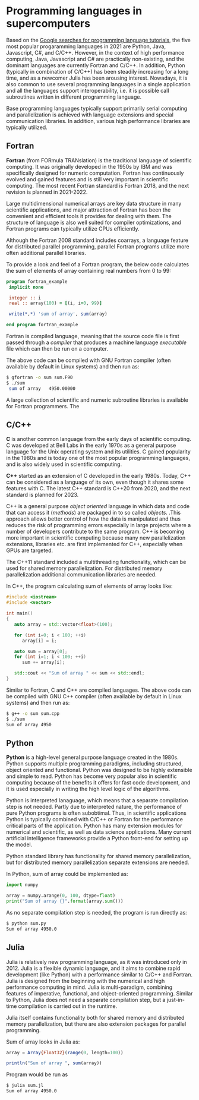 # Programming languages in supercomputers

Based on the [Google searches for programming language
tutorials](https://pypl.github.io/PYPL.html), the five most popular
progaramming languages in 2021 are Python, Java, Javascript, C#, and
C/C++. However, in the context of high performance computing, Java, Javascript
and C# are practically non-existing, and the dominant languages are
currently Fortran and C/C++. In addition, Python (typically in
combination of C/C++) has been steadily increasing for a long time,
and as a newcomer Julia has been arousing interest. Nowadays, it is
also common to use several programming languages in a single
application and all the languages support interoperability, i.e. it is
possible call subroutines written in different programming language.

Base programming languages typically support primarily serial
computing and parallelization is achieved with language extensions and
special communication libraries. In addition, various high performance
libraries are typically utilized.



## Fortran

**Fortran** (from FORmula TRANslation) is the traditional language of
scientific computing. It was originally developed in the 1950s by IBM
and was specifically designed for numeric computation. Fortran has
continuously evolved and gained features and is still very important
in scientific computing. The most recent Fortran standard is Fortran
2018, and the next revision is planned in 2021-2022.

Large multidimensional numerical arrays are key data structure in many
scientific applications, and major attraction of Fortran has been the
convenient and efficient tools it provides for dealing with them. The
structure of language is also well suited for compiler optimizations,
and Fortran programs can typically utilize CPUs efficiently.

Although the Fortran 2008 standard includes coarrays, a language
feature for distributed parallel programming, parallel Fortran
programs utilize more often additional parallel libraries.

To provide a look and feel of a Fortran program, the below code
calculates the sum of elements of array containing real numbers from 0
to 99:
```fortran
program fortran_example
 implicit none

 integer :: i
 real :: array(100) = [(i, i=0, 99)]

 write(*,*) 'sum of array', sum(array)

end program fortran_example
```
Fortran is compiled language, meaning that the source code file is
first passed through a *compiler* that produces a machine language
*executable* file which can then be run on a computer. 

The above code can be compiled with GNU Fortran compiler
(often available by default in Linux systems) and then run as:

```bash
$ gfortran -o sum sum.F90 
$ ./sum 
 sum of array   4950.00000
```

A large collection of scientific and numeric
subroutine libraries is available for Fortran programmers. The 

## C/C++

**C** is another common language from the early days of scientific
computing. C was developed at Bell Labs in the early 1970s as a
general purpose language for the Unix operating system and its
utilities. C gained popularity in the 1980s and is today one of the
most popular programming languages, and is also widely used in
scientific computing. 

**C++** started as an extension of C developed in the early
1980s. Today, C++ can be considered as a language of its own, even 
though it shares some features with C. The latest C++ standard is
C++20 from 2020, and the next standard is planned for 2023. 

C++ is a general purpose *object oriented* language in which data and code
that can access it (*methods*) are packaged in to so called
*objects*. .This approach allows better control of how the data is
manipulated and thus reduces the risk of programming errors especially
in large projects where a number of developers contribute to the same
program. C++ is becoming more important in scientific computing
because many new parallelization extensions, libraries etc. are first
implemented for C++, especially when GPUs are targeted. 

The C++11 standard included a multithreading functionality, which can
be used for shared memory parallelization. For distributed memory
parallelization additional communication libraries are needed.

In C++, the program calculating sum of elements of array looks like:
```c++
#include <iostream>
#include <vector>

int main()
{
   auto array = std::vector<float>(100);

   for (int i=0; i < 100; ++i)
      array[i] = i;

   auto sum = array[0];
   for (int i=1; i < 100; ++i)
      sum += array[i];

   std::cout << "Sum of array " << sum << std::endl;
}
```
Similar to Fortran, C and C++ are compiled languages.
The above code can be compiled with GNU C++ compiler
(often available by default in Linux systems) and then run as:

```bash
$ g++ -o sum sum.cpp
$ ./sum 
Sum of array 4950
```

## Python

**Python** is a high-level general purpose language created in the
1980s. Python supports multiple programming paradigms, including
structured, object oriented and functional. Python was designed to be highly
extensible and simple to read. Python has become very popular also in
scientific computing because of the benefits it offers for fast code
development, and it is used especially in writing the high level logic of the
algorithms. 

Python is interpreted lanaguage, which means that a
separate compilation step is not needed. Partly due to interpreted
nature, the performance of pure Python programs is often
subobtimal. Thus, in scientific applications Python is typically
combined with C/C++ or 
Fortran for the performance critical parts of the application. Python
has many extension modules for numerical and scientific, as well as
data science applications. Many current artificial intelligence
frameworks provide a Python front-end for setting up the model.

Python standard library has functionality for shared memory
parallelization, but for distributed memory parallelization separate
extensions are needed.

In Python, sum of array could be implemented as:
```python
import numpy

array = numpy.arange(0, 100, dtype=float)
print("Sum of array {}".format(array.sum()))
```
As no separate compilation step is needed, the program is run directly
as:
```bash
$ python sum.py 
Sum of array 4950.0
```

## Julia

Julia is relatively new programming language, as it was introduced
only in 2012. Julia is a flexible dynamic language, and it aims to
combine rapid development (like Python) with a performance similar to
C/C++ and Fortran. Julia is designed from the beginning with the
numerical and high performance computing in mind. 
Julia is multi-paradigm, combining features of imperative, functional,
and object-oriented programming. Similar to Python, Julia does not
need a separate compilation step, but a just-in-time compilation is
carried out in the runtime.

Julia itself contains functionality both for shared memory and
distributed memory parallelization, but there are also extension
packages for parallel programming.

Sum of array looks in Julia as:
```julia
array = Array{Float32}(range(0, length=100))

println("Sum of array ", sum(array))
```
Program would be run as
```bash
$ julia sum.jl 
Sum of array 4950.0
```

